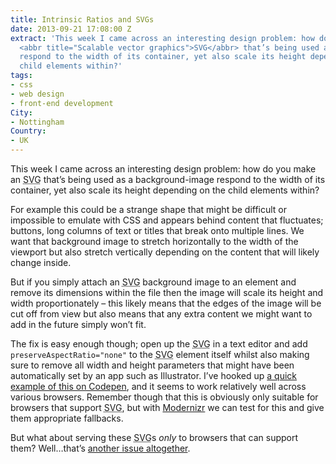 ```yaml
---
title: Intrinsic Ratios and SVGs
date: 2013-09-21 17:08:00 Z
extract: 'This week I came across an interesting design problem: how do you make an
  <abbr title="Scalable vector graphics">SVG</abbr> that’s being used as a background-image
  respond to the width of its container, yet also scale its height depending on the
  child elements within?'
tags:
- css
- web design
- front-end development
City:
- Nottingham
Country:
- UK
---
```


This week I came across an interesting design problem: how do you make an <abbr title="Scalable vector graphics">SVG</abbr> that’s being used as a background-image respond to the width of its container, yet also scale its height depending on the child elements within?

For example this could be a strange shape that might be difficult or impossible to emulate with CSS and appears behind content that fluctuates; buttons, long columns of text or titles that break onto multiple lines. We want that background image to stretch horizontally to the width of the viewport but also stretch vertically depending on the content that will likely change inside.

But if you simply attach an <abbr title="Scalable vector graphics">SVG</abbr> background image to an element and remove its dimensions within the file then the image will scale its height and width proportionately – this likely means that the edges of the image will be cut off from view but also means that any extra content we might want to add in the future simply won’t fit.

The fix is easy enough though; open up the <abbr title="Scalable vector graphics">SVG</abbr> in a text editor and add <code>preserveAspectRatio="none"</code> to the <abbr title="Scalable vector graphics">SVG</abbr> element itself whilst also making sure to remove all width and height parameters that might have been automatically set by an app such as Illustrator. I’ve hooked up <a href="http://cdpn.io/JdnCA">a quick example of this on Codepen</a>, and it seems to work relatively well across various browsers. Remember though that this is obviously only suitable for browsers that support <abbr title="Scalable vector graphics">SVG</abbr>, but with [Modernizr](http://modernizr.com/) we can test for this and give them appropriate fallbacks.

But what about serving these <abbr title="Scalable vector graphics">SVG</abbr>s *only* to browsers that can support them? Well&hellip;that’s [another issue altogether](http://daverupert.com/2013/06/ughck-images/).
